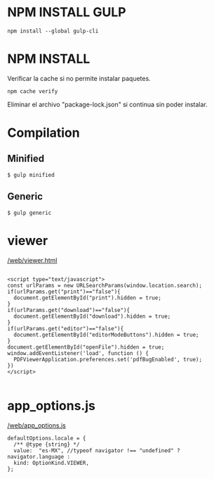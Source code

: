 # NPM INSTALL GULP

```
npm install --global gulp-cli
```

# NPM INSTALL

Verificar la cache si no permite instalar paquetes.
```
npm cache verify
```

Eliminar el archivo "package-lock.json" si continua sin poder instalar.

# Compilation

## Minified

```
$ gulp minified
```

## Generic

```
$ gulp generic
```


# viewer
[/web/viewer.html](/web/viewer.html)

```

<script type="text/javascript">
const urlParams = new URLSearchParams(window.location.search);
if(urlParams.get("print")=="false"){
  document.getElementById("print").hidden = true;
}
if(urlParams.get("download")=="false"){
  document.getElementById("download").hidden = true;
}
if(urlParams.get("editor")=="false"){
  document.getElementById("editorModeButtons").hidden = true;
}
document.getElementById("openFile").hidden = true;
window.addEventListener('load', function () {
  PDFViewerApplication.preferences.set('pdfBugEnabled', true);
})
</script>


```

# app_options.js
[/web/app_options.js](/web/app_options.js)

```
defaultOptions.locale = {
  /** @type {string} */
  value:  "es-MX", //typeof navigator !== "undefined" ? navigator.language :
  kind: OptionKind.VIEWER,
};

```
